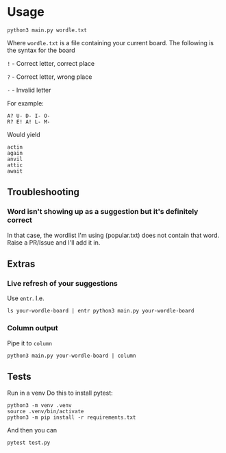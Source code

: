 # Usage

```
python3 main.py wordle.txt
```

Where `wordle.txt` is a file containing your current board. The following is the syntax for the board

`!` - Correct letter, correct place

`?` - Correct letter, wrong place

`-` - Invalid letter

For example:

```
A? U- D- I- O-
R? E! A! L- M-
```

Would yield

```
actin
again
anvil
attic
await
```

## Troubleshooting

### Word isn't showing up as a suggestion but it's definitely correct

In that case, the wordlist I'm using (popular.txt) does not contain that word. Raise a PR/Issue and I'll add it in.

## Extras

### Live refresh of your suggestions

Use `entr`. I.e.

```
ls your-wordle-board | entr python3 main.py your-wordle-board
```

### Column output

Pipe it to `column`

```
python3 main.py your-wordle-board | column
```

## Tests

Run in a venv
Do this to install pytest:

```
python3 -m venv .venv
source .venv/bin/activate
python3 -m pip install -r requirements.txt 
```

And then you can

`pytest test.py`
